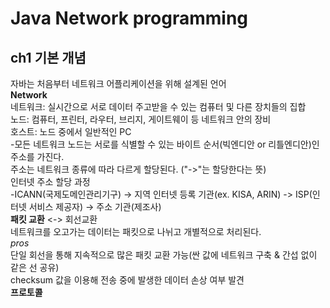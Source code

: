 Java Network programming
========================
ch1 기본 개념
-----------
자바는 처음부터 네트워크 어플리케이션을 위해 설계된 언어  
**Network**  
  네트워크: 실시간으로 서로 데이터 주고받을 수 있는 컴퓨터 및 다른 장치들의 집합  
  노드: 컴퓨터, 프린터, 라우터, 브리지, 게이트웨이 등 네트워크 안의 장비  
  호스트: 노드 중에서 일반적인 PC  
  -모든 네트워크 노드는 서로를 식별할 수 있는 바이트 순서(빅엔디안 or 리틀엔디안)인 주소를 가진다.  
  주소는 네트워크 종류에 따라 다르게 할당된다. ("->"는 할당한다는 뜻)  
  인터넷 주소 할당 과정  
  -ICANN(국제도메인관리기구) -> 지역 인터넷 등록 기관(ex. KISA, ARIN) -> ISP(인터넷 서비스 제공자) -> 주소 기관(제조사)  
  **패킷 교환** <-> 회선교환      
   네트워크를 오고가는 데이터는 패킷으로 나뉘고 개별적으로 처리된다.  
   *pros*  
    단일 회선을 통해 지속적으로 많은 패킷 교환 가능(싼 값에 네트워크 구축 & 간섭 없이 같은 선 공유)  
    checksum 값을 이용해 전송 중에 발생한 데이터 손상 여부 발견  
  **프로토콜**  
  
   
  
  
